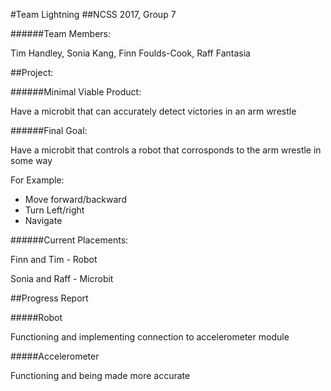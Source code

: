 
#Team Lightning
##NCSS 2017, Group 7





######Team Members:

Tim Handley, Sonia Kang, Finn Foulds-Cook, Raff Fantasia

##Project:

######Minimal Viable Product:

Have a microbit that can accurately detect victories in an arm wrestle

######Final Goal:

Have a microbit that controls a robot that corrosponds to the arm wrestle in some way

For Example:
- Move forward/backward
- Turn Left/right
- Navigate

######Current Placements:

Finn and Tim - Robot

Sonia and Raff - Microbit

##Progress Report

#####Robot

Functioning and implementing connection to accelerometer module

#####Accelerometer

Functioning and being made more accurate
